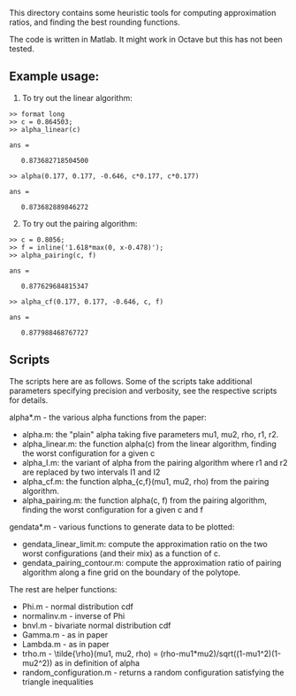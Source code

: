 This directory contains some heuristic tools for computing
approximation ratios, and finding the best rounding functions.

The code is written in Matlab.  It might work in Octave but this has
not been tested.

## Example usage:

1. To try out the linear algorithm:
```
>> format long
>> c = 0.864503;
>> alpha_linear(c)

ans =

   0.873682718504500

>> alpha(0.177, 0.177, -0.646, c*0.177, c*0.177)

ans =

   0.873682889846272
```

2. To try out the pairing algorithm:
```
>> c = 0.8056;
>> f = inline('1.618*max(0, x-0.478)');
>> alpha_pairing(c, f)

ans =

   0.877629684815347

>> alpha_cf(0.177, 0.177, -0.646, c, f)

ans =

   0.877988468767727
```

## Scripts

The scripts here are as follows.  Some of the scripts take additional
parameters specifying precision and verbosity, see the respective
scripts for details.

alpha*.m - the various alpha functions from the paper:

 * alpha.m: the "plain" alpha taking five parameters mu1, mu2, rho, r1, r2.
 * alpha_linear.m: the function alpha(c) from the linear algorithm,
   		   finding the worst configuration for a given c
 * alpha_I.m: the variant of alpha from the pairing algorithm where r1
              and r2 are replaced by two intervals I1 and I2
 * alpha_cf.m: the function alpha_{c,f}(mu1, mu2, rho) from the pairing algorithm.
 * alpha_pairing.m: the function alpha(c, f) from the pairing algorithm,
                    finding the worst configuration for a given c and f

gendata*.m - various functions to generate data to be plotted:

 * gendata_linear_limit.m: compute the approximation ratio on the two
                           worst configurations (and their mix) as a
                           function of c.
 * gendata_pairing_contour.m: compute the approximation ratio of
                              pairing algorithm along a fine grid on
                              the boundary of the polytope.

The rest are helper functions:

 * Phi.m - normal distribution cdf
 * normalinv.m - inverse of Phi
 * bnvl.m - bivariate normal distribution cdf
 * Gamma.m - as in paper
 * Lambda.m - as in paper
 * trho.m - \tilde{\rho}(mu1, mu2, rho) = (rho-mu1*mu2)/sqrt((1-mu1^2)(1-mu2^2))
            as in definition of alpha
 * random_configuration.m - returns a random configuration satisfying
                            the triangle inequalities
